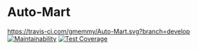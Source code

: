 # Auto-Mart
https://travis-ci.com/gmemmy/Auto-Mart.svg?branch=develop
[![Maintainability](https://api.codeclimate.com/v1/badges/4372719a036c56ec4149/maintainability)](https://codeclimate.com/github/gmemmy/Auto-Mart/maintainability)
[![Test Coverage](https://api.codeclimate.com/v1/badges/4372719a036c56ec4149/test_coverage)](https://codeclimate.com/github/gmemmy/Auto-Mart/test_coverage)